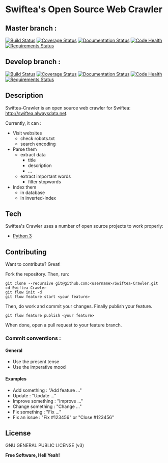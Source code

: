 # Swiftea's Open Source Web Crawler

## Master branch :
[![Build Status](https://travis-ci.org/Swiftea/Swiftea-Crawler.svg?branch=master)](https://travis-ci.org/Swiftea/Swiftea-Crawler)
[![Coverage Status](https://coveralls.io/repos/Swiftea/Swiftea-Crawler/badge.svg?branch=master)](https://coveralls.io/r/Swiftea/Swiftea-Crawler?branch=master)
[![Documentation Status](https://readthedocs.org/projects/crawler/badge/?version=master)](https://crawler.readthedocs.org/en/master/)
[![Code Health](https://landscape.io/github/Swiftea/Swiftea-Crawler/master/landscape.svg?style=flat)](https://landscape.io/github/Swiftea/Swiftea-Crawler/master)
[![Requirements Status](https://requires.io/github/Swiftea/Swiftea-Crawler/requirements.svg?branch=master)](https://requires.io/github/Swiftea/Swiftea-Crawler/requirements/?branch=master)

## Develop branch :
[![Build Status](https://travis-ci.org/Swiftea/Swiftea-Crawler.svg?branch=develop)](https://travis-ci.org/Swiftea/Swiftea-Crawler)
[![Coverage Status](https://coveralls.io/repos/Swiftea/Swiftea-Crawler/badge.svg?branch=develop)](https://coveralls.io/r/Swiftea/Swiftea-Crawler?branch=develop)
[![Documentation Status](https://readthedocs.org/projects/crawler/badge/?version=develop)](https://crawler.readthedocs.org/en/develop)
[![Code Health](https://landscape.io/github/Swiftea/Swiftea-Crawler/develop/landscape.svg?style=flat)](https://landscape.io/github/Swiftea/Swiftea-Crawler/develop)
[![Requirements Status](https://requires.io/github/Swiftea/Swiftea-Crawler/requirements.svg?branch=develop)](https://requires.io/github/Swiftea/Swiftea-Crawler/requirements/?branch=develop)

## Description

Swiftea-Crawler is an open source web crawler for Swiftea: http://swiftea.alwaysdata.net.

Currently, it can :
  - Visit websites
    - check robots.txt
    - search encoding
  - Parse them
    - extract data
        - title
        - description
        - ...
    - extract important words
        - filter stopwords
  - Index them
    - in database
    - in inverted-index

## Tech

Swiftea's Crawler uses a number of open source projects to work properly:

* [Python 3]

## Contributing

Want to contribute? Great!

Fork the repository. Then, run:

    git clone --recursive git@github.com:<username>/Swiftea-Crawler.git
    cd Swiftea-Crawler
    git flow init -d
    git flow feature start <your feature>

Then, do work and commit your changes. Finally publish your feature.

    git flow feature publish <your feature>

When done, open a pull request to your feature branch.

### Commit conventions :

#### General
  - Use the present tense
  - Use the imperative mood

#### Examples
  - Add something : "Add feature ..."
  - Update : "Update ..."
  - Improve something : "Improve ..."
  - Change something : "Change ..."
  - Fix something : "Fix ..."
  - Fix an issue : "Fix #123456" or "Close #123456"

License
----

GNU GENERAL PUBLIC LICENSE (v3)

**Free Software, Hell Yeah!**

[Python 3]:https://www.python.org/
